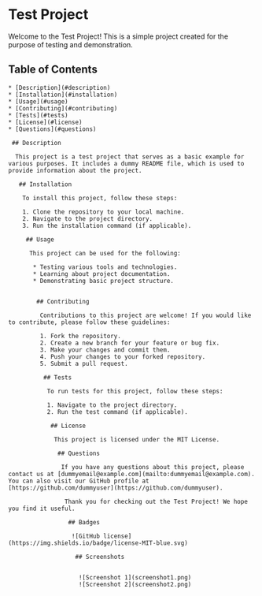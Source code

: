  # Test Project

  Welcome to the Test Project! This is a simple project created for the purpose of testing and demonstration.

   ## Table of Contents

    * [Description](#description)
    * [Installation](#installation)
    * [Usage](#usage)
    * [Contributing](#contributing)
    * [Tests](#tests)
    * [License](#license)
    * [Questions](#questions)

     ## Description

      This project is a test project that serves as a basic example for various purposes. It includes a dummy README file, which is used to provide information about the project.

       ## Installation

        To install this project, follow these steps:

        1. Clone the repository to your local machine.
        2. Navigate to the project directory.
        3. Run the installation command (if applicable).

         ## Usage

          This project can be used for the following:

           * Testing various tools and technologies.
           * Learning about project documentation.
           * Demonstrating basic project structure.


            ## Contributing

             Contributions to this project are welcome! If you would like to contribute, please follow these guidelines:

             1. Fork the repository.
             2. Create a new branch for your feature or bug fix.
             3. Make your changes and commit them.
             4. Push your changes to your forked repository.
             5. Submit a pull request.

              ## Tests

               To run tests for this project, follow these steps:

               1. Navigate to the project directory.
               2. Run the test command (if applicable).

                ## License

                 This project is licensed under the MIT License.

                  ## Questions

                   If you have any questions about this project, please contact us at [dummyemail@example.com](mailto:dummyemail@example.com). You can also visit our GitHub profile at [https://github.com/dummyuser](https://github.com/dummyuser).

                    Thank you for checking out the Test Project! We hope you find it useful.

                     ## Badges

                      ![GitHub license](https://img.shields.io/badge/license-MIT-blue.svg)

                       ## Screenshots


                        ![Screenshot 1](screenshot1.png)
                        ![Screenshot 2](screenshot2.png)

